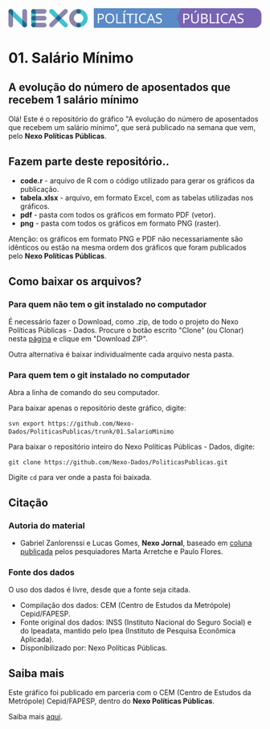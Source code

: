 <img src='https://github.com/Nexo-Dados/PoliticasPublicas/blob/master/nexopp.svg'>

# 01. Salário Mínimo
## A evolução do número de aposentados que recebem 1 salário mínimo

Olá! Este é o repositório do gráfico "A evolução do número de aposentados que recebem um salário mínimo", que será publicado na semana que vem, pelo **Nexo Políticas Públicas**. 

## Fazem parte deste repositório..

* **code.r** - arquivo de R com o código utilizado para gerar os gráficos da publicação.
* **tabela.xlsx** - arquivo, em formato Excel, com as tabelas utilizadas nos gráficos.
* **pdf** - pasta com todos os gráficos em formato PDF (vetor).
* **png** - pasta com todos os gráficos em formato PNG (raster).

Atenção: os gráficos em formato PNG e PDF não necessariamente são idênticos ou estão na mesma ordem dos gráficos que foram publicados pelo **Nexo Políticas Públicas**. 

## Como baixar os arquivos?

### Para quem não tem o git instalado no computador

É necessário fazer o Download, como .zip, de todo o projeto do Nexo Políticas Públicas - Dados. Procure o botão escrito "Clone" (ou Clonar) nesta [página](https://github.com/Nexo-Dados/PoliticasPublicas) e clique em "Download ZIP".

Outra alternativa é baixar individualmente cada arquivo nesta pasta.

### Para quem tem o git instalado no computador


Abra a linha de comando do seu computador.

Para baixar apenas o repositório deste gráfico, digite:

```
svn export https://github.com/Nexo-Dados/PoliticasPublicas/trunk/01.SalarioMinimo
```

Para baixar o repositório inteiro do Nexo Políticas Públicas - Dados, digite:

```
git clone https://github.com/Nexo-Dados/PoliticasPublicas.git
```

Digite `cd` para ver onde a pasta foi baixada.

## Citação

### Autoria do material

* Gabriel Zanlorenssi e Lucas Gomes, **Nexo Jornal**, baseado em [coluna publicada](https://pp.nexojornal.com.br/opiniao/2020/O-car%C3%A1ter-social-do-sal%C3%A1rio-m%C3%ADnimo-da-pol%C3%ADtica-de-valoriza%C3%A7%C3%A3o-%C3%A0-reposi%C3%A7%C3%A3o-da-infla%C3%A7%C3%A3o) pelos pesquiadores Marta Arretche e Paulo Flores. 

### Fonte dos dados

O uso dos dados é livre, desde que a fonte seja citada.

* Compilação dos dados: CEM (Centro de Estudos da Metrópole) Cepid/FAPESP.
* Fonte original dos dados: INSS (Instituto Nacional do Seguro Social) e do Ipeadata, mantido pelo Ipea (Instituto de Pesquisa Econômica Aplicada).
* Disponibilizado por: Nexo Políticas Públicas.

## Saiba mais

Este gráfico foi publicado em parceria com o CEM (Centro de Estudos da Metrópole) Cepid/FAPESP, dentro do **Nexo Políticas Públicas**. 

Saiba mais [aqui](https://pp.nexojornal.com.br/sobre/Sobre-o-Nexo-Pol%C3%ADticas-P%C3%BAblicas).


